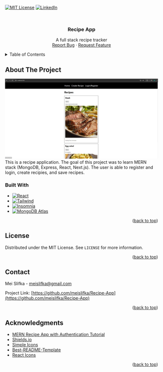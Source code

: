 <!-- Improved compatibility of back to top link: See: https://github.com/othneildrew/Best-README-Template/pull/73 -->
<a name="readme-top"></a>

[![MIT License][license-shield]][license-url]
[![LinkedIn][linkedin-shield]][linkedin-url]

<!-- PROJECT LOGO -->
<br />
<div align="center">
  <a href="https://github.com/meislifka/Recipe-App">
  </a>

<h3 align="center">Recipe App</h3>

  <p align="center">
    A full stack recipe tracker
    <br />
    <a href="https://github.com/meislifka/Recipe-App><strong>Explore the docs »</strong></a>
    <br />
    <br />    ·
    <a href="https://github.com/meislifka/Recipe-App/issues/new?labels=bug&template=bug-report---.md">Report Bug</a>
    ·
    <a href="https://github.com/meislifka/Recipe-App/issues/new?labels=enhancement&template=feature-request---.md">Request Feature</a>
  </p>
</div>


<!-- TABLE OF CONTENTS -->
<details>
  <summary>Table of Contents</summary>
  <ol>
    <li>
      <a href="#about-the-project">About The Project</a>
      <ul>
        <li><a href="#built-with">Built With</a></li>
      </ul>
    </li>
    <li><a href="#license">License</a></li>
    <li><a href="#contact">Contact</a></li>
    <li><a href="#acknowledgments">Acknowledgments</a></li>
  </ol>
</details>



<!-- ABOUT THE PROJECT -->
## About The Project

[![Product Name Screen Shot][product-screenshot]]()
This is a recipe application. The goal of this project was to learn MERN stack (MongoDB, Express, React, Next.js). The user is able to register and login, create recipies, and save recipes.


### Built With

* [![React][React.js]][React-url]
* [![Tailwind][Tailwind.css]][Tailwind-url]
* [![Insomnia][Insomnia]][Insomnia-url]
* [![MongoDB Atlas][MongoDBAtlas]][MongoDBAtlas-url]

<p align="right">(<a href="#readme-top">back to top</a>)</p>

<!-- LICENSE -->
## License

Distributed under the MIT License. See `LICENSE` for more information.

<p align="right">(<a href="#readme-top">back to top</a>)</p>



<!-- CONTACT -->
## Contact

Mei Slifka - meislifka@gmail.com

Project Link: [https://github.com/meislifka/Recipe-App](https://github.com/meislifka/Recipe-App)

<p align="right">(<a href="#readme-top">back to top</a>)</p>



<!-- ACKNOWLEDGMENTS -->
## Acknowledgments

* [MERN Recipe App with Authentication Tutorial](https://www.youtube.com/watch?v=P43DW3HUUH8&ab_channel=PedroTech)
* [Shields.io](https://shields.io/docs/logos)
* [Simple Icons](https://simpleicons.org/?q=mit+li)
* [Best-README-Template](https://github.com/othneildrew/Best-README-Template/blob/master/BLANK_README.md)
* [React Icons](https://react-icons.github.io/react-icons/)

<p align="right">(<a href="#readme-top">back to top</a>)</p>



<!-- MARKDOWN LINKS & IMAGES -->
<!-- https://www.markdownguide.org/basic-syntax/#reference-style-links -->
[license-shield]: https://img.shields.io/badge/license-MIT-a5c914.svg?style=for-the-badge
[license-url]: https://github.com/meislifka/Recipe-App/blob/master/LICENSE.txt
[linkedin-shield]: https://img.shields.io/badge/-LinkedIn-black.svg?style=for-the-badge&logo=linkedin&colorB=0d74e7
[linkedin-url]: https://linkedin.com/in/meislifka
[product-screenshot]: client/recipe-app/public/websiteScreenshot.jpg
[HTML]: https://img.shields.io/badge/html-FF5733?style=for-the-badge&logo=html5&logoColor=white
[Html-url]: https://html.com/
[Css]: https://img.shields.io/badge/Css-2965f1?style=for-the-badge&logo=css3&logoColor=white
[Css-url]: [https://reactjs.org/](https://developer.mozilla.org/en-US/docs/Web/CSS)
[Javascript]: https://img.shields.io/badge/JavaScript-f0db4f?style=for-the-badge&logo=javascript&logoColor=black
[javascript-url]: https://www.javascript.com/
[React.js]: https://img.shields.io/badge/React-20232A?style=for-the-badge&logo=react&logoColor=61DAFB
[React-url]: https://reactjs.org/
[Insomnia]: https://img.shields.io/badge/Insomnia-7e63fb?style=for-the-badge&logo=insomnia&logoColor=white
[Insomnia-url]: https://insomnia.rest/
[MongoDBAtlas]: https://img.shields.io/badge/MongoDB%20Atlas-00684A?style=for-the-badge&logo=mongodb&logoColor=white
[MongoDBAtlas-url]: https://www.mongodb.com/atlas
[Tailwind.css]: https://img.shields.io/badge/tailwindcss-32D1FF.svg?style=for-the-badge&logo=tailwind-css&logoColor=white
[Tailwind-url]: https://tailwind.com/
